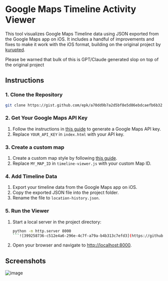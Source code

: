# Google Maps Timeline Activity Viewer

This tool visualizes Google Maps Timeline data using JSON exported from the Google Maps app on iOS. It includes a handful of improvements and fixes to make it work with the iOS format, building on the original project by [kurupted](https://github.com/kurupted/google-maps-timeline-viewer).


Please be warned that bulk of this is GPT/Claude generated slop on top of the original project


## Instructions

### 1. Clone the Repository

```bash
git clone https://gist.github.com/epk/a70dd9b7a2d5bf8e5d86ebdcaefb6b32
```

### 2. Get Your Google Maps API Key

1. Follow the instructions in [this guide](https://github.com/kurupted/google-maps-timeline-viewer?tab=readme-ov-file#obtain-a-google-maps-api-key) to generate a Google Maps API key.
2. Replace `YOUR_API_KEY` in `index.html` with your API key.

### 3. Create a custom map

1. Create a custom map style by following [this guide](https://developers.google.com/maps/documentation/javascript/cloud-customization/map-styles-leg#create-style).
2. Replace `MY_MAP_ID` in `timeline-viewer.js` with your custom Map ID.

### 4. Add Timeline Data

1. Export your timeline data from the Google Maps app on iOS.
2. Copy the exported JSON file into the project folder.
3. Rename the file to `location-history.json`.

### 5. Run the Viewer

1. Start a local server in the project directory:
   ```bash
   python -m http.server 8000
   ```![399258736-c512e4a6-296e-4c7f-a79a-b4b313c7efd3](https://github.com/user-attachments/assets/608e77a1-d2a0-43b7-8535-1ff2a307f37e)

2. Open your browser and navigate to [http://localhost:8000](http://localhost:8000).


## Screenshots

![image](https://github.com/epk/google-maps-timeline-viewer/raw/main/screenshot.png?raw=true)
